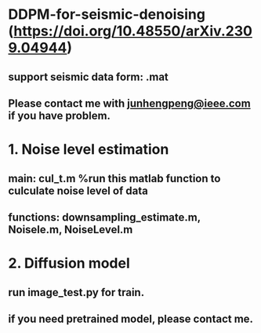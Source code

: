 # DDPM-for-seismic-denoising (https://doi.org/10.48550/arXiv.2309.04944)
## support seismic data form: .mat
## Please contact me with junhengpeng@ieee.com if you have problem. 

# 1. Noise level estimation
## main: cul_t.m %run this matlab function to culculate noise level of data
## functions: downsampling_estimate.m, Noisele.m, NoiseLevel.m

# 2. Diffusion model
## run image_test.py for train.
## if you need pretrained model, please contact me. 
